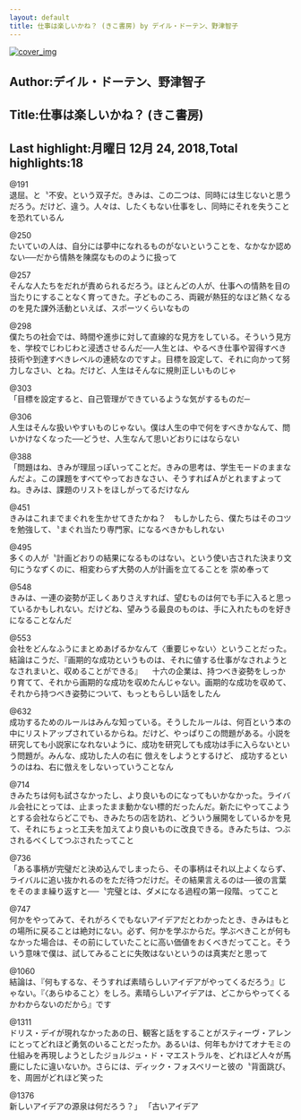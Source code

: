 ```yaml
---
layout: default
title: 仕事は楽しいかね？ (きこ書房) by デイル・ドーテン、野津智子
---
```


[![cover_img](http://images-jp.amazon.com/images/P/B00SIM19YS.09.MZZZZZZZ.jpg)](https://www.amazon.co.jp/dp/B00SIM19YS)  
## Author:デイル・ドーテン、野津智子  
## Title:仕事は楽しいかね？ (きこ書房)  
## Last highlight:月曜日 12月 24, 2018,Total highlights:18  
  
@191  
退屈〟と〝不安〟という双子だ。きみは、この二つは、同時には生じないと思うだろう。だけど、違う。人々は、したくもない仕事をし、同時にそれを失うことを恐れているん  
  
@250  
たいていの人は、自分には夢中になれるものがないということを、なかなか認めない──だから情熱を陳腐なもののように扱って  
  
@257  
そんな人たちをだれが責められるだろう。ほとんどの人が、仕事への情熱を目の当たりにすることなく育ってきた。子どものころ、両親が熱狂的なほど熱くなるのを見た課外活動といえば、スポーツくらいなもの  
  
@298  
僕たちの社会では、時間や進歩に対して直線的な見方をしている。そういう見方を、学校でじわじわと浸透させるんだ──人生とは、やるべき仕事や習得すべき技術や到達すべきレベルの連続なのですよ。目標を設定して、それに向かって努力しなさい、とね。だけど、人生はそんなに規則正しいものじゃ  
  
@303  
「目標を設定すると、自己管理ができているような気がするものだ─  
  
@306  
人生はそんな扱いやすいものじゃない。僕は人生の中で何をすべきかなんて、問いかけなくなった──どうせ、人生なんて思いどおりにはならない  
  
@388  
「問題はね、きみが理屈っぽいってことだ。きみの思考は、学生モードのままなんだよ。この課題をすべてやっておきなさい、そうすればＡがとれますよってね。きみは、課題のリストをほしがってるだけなん  
  
@451  
きみはこれまでまぐれを生かせてきたかね？　もしかしたら、僕たちはそのコツを勉強して、〝まぐれ当たり専門家〟になるべきかもしれない  
  
@495  
多くの人が〝計画どおりの結果になるものはない〟という使い古された決まり文句にうなずくのに、相変わらず大勢の人が計画を立てることを 崇め奉って  
  
@548  
きみは、一連の姿勢が正しくありさえすれば、望むものは何でも手に入ると思っているかもしれない。だけどね、望みうる最良のものは、手に入れたものを好きになることなんだ  
  
@553  
会社をどんなふうにまとめあげるかなんて〈重要じゃない〉ということだった。結論はこうだ、『画期的な成功というものは、それに値する仕事がなされようとなされまいと、収めることができる』 　十六の企業は、持つべき姿勢をしっかり育てて、それから画期的な成功を収めたんじゃない。画期的な成功を収めて、それから持つべき姿勢について、もっともらしい話をしたん  
  
@632  
成功するためのルールはみんな知っている。そうしたルールは、何百という本の中にリストアップされているからね。だけど、やっぱりこの問題がある。小説を研究しても小説家になれないように、成功を研究しても成功は手に入らないという問題が。みんな、成功した人の右に 倣えをしようとするけど、 成功するというのはね、右に倣えをしないっていうことなん  
  
@714  
きみたちは何も試さなかったし、より良いものになってもいかなかった。ライバル会社にとっては、止まったまま動かない標的だったんだ。新たにやってこようとする会社ならどこでも、きみたちの店を訪れ、どういう展開をしているかを見て、それにちょっと工夫を加えてより良いものに改良できる。きみたちは、つぶされるべくしてつぶされたってこと  
  
@736  
「ある事柄が完璧だと決め込んでしまったら、その事柄はそれ以上よくならず、ライバルに追い抜かれるのをただ待つだけだ。その結果言えるのは──彼の言葉をそのまま繰り返すと──〝完璧とは、ダメになる過程の第一段階〟ってこと  
  
@747  
何かをやってみて、それがろくでもないアイデアだとわかったとき、きみはもとの場所に戻ることは絶対にない。必ず、何かを学ぶからだ。学ぶべきことが何もなかった場合は、その前にしていたことに高い価値をおくべきだってこと。そういう意味で僕は、試してみることに失敗はないというのは真実だと思って  
  
@1060  
結論は、『何もするな、そうすれば素晴らしいアイデアがやってくるだろう』じゃない。『〈あらゆること〉をしろ。素晴らしいアイデアは、どこからやってくるかわからないのだから』です  
  
@1311  
ドリス・デイが現れなかったあの日、観客と話をすることがスティーヴ・アレンにとってどれほど勇気のいることだったか。あるいは、何年もかけてオナモミの仕組みを再現しようとしたジョルジュ・ド・マエストラルを、どれほど人々が馬鹿にしたに違いないか。さらには、ディック・フォスベリーと彼の〝背面跳び〟を、周囲がどれほど笑った  
  
@1376  
新しいアイデアの源泉は何だろう？」 「古いアイデア  